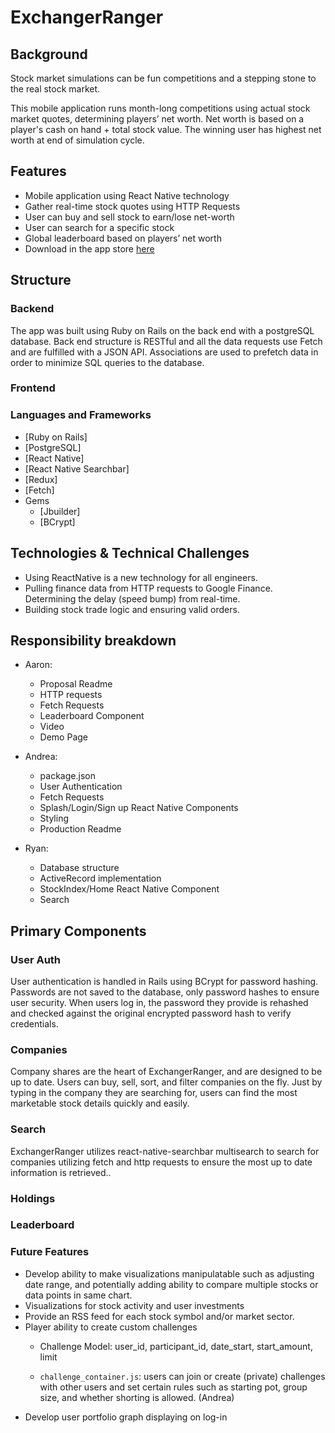 # ExchangerRanger

## Background
Stock market simulations can be fun competitions and a stepping stone to the real stock market.

This mobile application runs month-long competitions using actual stock market quotes, determining players’ net worth. Net worth is based on a player's cash on hand + total stock value. The winning user has highest net worth at end of simulation cycle.

## Features
  - Mobile application using React Native technology
  - Gather real-time stock quotes using HTTP Requests
  - User can buy and sell stock to earn/lose net-worth
  - User can search for a specific stock
  - Global leaderboard based on players’ net worth
  - Download in the app store [here]()

## Structure
### Backend
The app was built using Ruby on Rails on the back end with a postgreSQL database. Back end structure is RESTful and all the data requests use Fetch and are fulfilled with a JSON API. Associations are used to prefetch data in order to minimize SQL queries to the database.

### Frontend

### Languages and Frameworks
  * [Ruby on Rails]
  * [PostgreSQL]
  * [React Native]
  * [React Native Searchbar]
  * [Redux]
  * [Fetch]
  * Gems
    * [Jbuilder]
    * [BCrypt]

## Technologies & Technical Challenges
  - Using ReactNative is a new technology for all engineers.
  - Pulling finance data from HTTP requests to Google Finance. Determining the delay (speed bump) from real-time.
  - Building stock trade logic and ensuring valid orders.

## Responsibility breakdown
  - Aaron:
    - Proposal Readme
    - HTTP requests
    - Fetch Requests
    - Leaderboard Component
    - Video
    - Demo Page

  - Andrea:
    - package.json
    - User Authentication
    - Fetch Requests
    - Splash/Login/Sign up React Native Components
    - Styling
    - Production Readme

  - Ryan:
    - Database structure
    - ActiveRecord implementation
    - StockIndex/Home React Native Component
    - Search

## Primary Components
### User Auth
User authentication is handled in Rails using BCrypt for password hashing. Passwords are not saved to the database, only password hashes to ensure user security. When users log in, the password they provide is rehashed and checked against the original encrypted password hash to verify credentials.

### Companies
Company shares are the heart of ExchangerRanger, and are designed to be up to date. Users can buy, sell, sort, and filter companies on the fly. Just by typing in the company they are searching for, users can find the most marketable stock details quickly and easily.

### Search
ExchangerRanger utilizes react-native-searchbar multisearch to search for companies utilizing fetch and http requests to ensure the most up to date information is retrieved..

### Holdings

### Leaderboard

### Future Features
  - Develop ability to make visualizations manipulatable such as adjusting date range, and potentially adding ability to compare multiple stocks or data points in same chart.
  - Visualizations for stock activity and user investments
  - Provide an RSS feed for each stock symbol and/or market sector.
  - Player ability to create custom challenges
       + Challenge Model: user_id, participant_id, date_start, start_amount, limit

       + `challenge_container.js`: users can join or create (private) challenges with other users and set certain rules such as starting pot, group size, and whether shorting is allowed. (Andrea)
  - Develop user portfolio graph displaying on log-in
